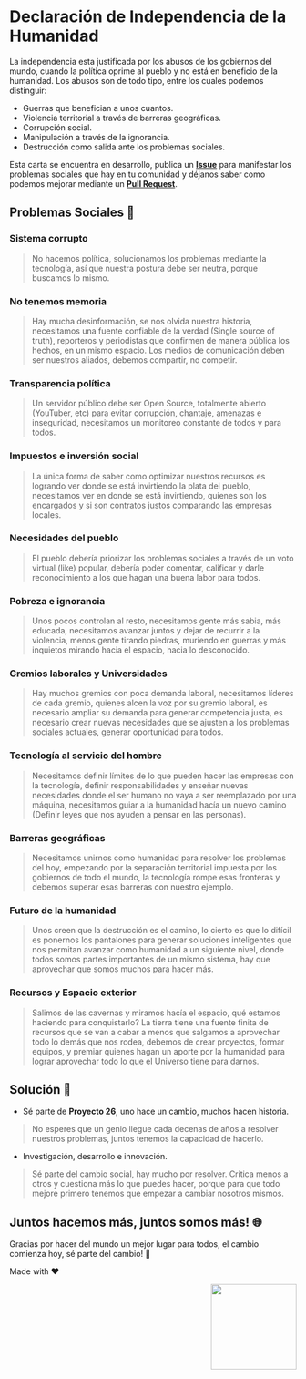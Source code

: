 # Declaración de Independencia de la Humanidad
La independencia esta justificada por los abusos de los gobiernos del mundo, cuando la política oprime al pueblo y no está en beneficio de la humanidad. Los abusos son de todo tipo, entre los cuales podemos distinguir:
- Guerras que benefician a unos cuantos.
- Violencia territorial a través de barreras geográficas.
- Corrupción social.
- Manipulación a través de la ignorancia.
- Destrucción como salida ante los problemas sociales.

Esta carta se encuentra en desarrollo, publica un **[Issue](https://github.com/proyecto26/social-change/issues)** para manifestar los problemas sociales que hay en tu comunidad y déjanos saber como podemos mejorar mediante un **[Pull Request](https://github.com/proyecto26/social-change/pulls)**.

## Problemas Sociales 🚨
### Sistema corrupto
> No hacemos política, solucionamos los problemas mediante la tecnología, así que nuestra postura debe ser neutra, porque buscamos lo mismo.
### No tenemos memoria
> Hay mucha desinformación, se nos olvida nuestra historia, necesitamos una fuente confiable de la verdad (Single source of truth), reporteros y periodistas que confirmen de manera pública los hechos, en un mismo espacio. Los medios de comunicación deben ser nuestros aliados, debemos compartir, no competir.
### Transparencia política
> Un servidor público debe ser Open Source, totalmente abierto (YouTuber, etc) para evitar corrupción, chantaje, amenazas e inseguridad, necesitamos un monitoreo constante de todos y para todos.
### Impuestos e inversión social
> La única forma de saber como optimizar nuestros recursos es logrando ver donde se está invirtiendo la plata del pueblo, necesitamos ver en donde se está invirtiendo, quienes son los encargados y si son contratos justos comparando las empresas locales.
### Necesidades del pueblo
> El pueblo debería priorizar los problemas sociales a través de un voto virtual (like) popular, debería poder comentar, calificar y darle reconocimiento a los que hagan una buena labor para todos.
### Pobreza e ignorancia
> Unos pocos controlan al resto, necesitamos gente más sabia, más educada, necesitamos avanzar juntos y dejar de recurrir a la violencia, menos gente tirando piedras, muriendo en guerras y más inquietos mirando hacia el espacio, hacia lo desconocido.
### Gremios laborales y Universidades
> Hay muchos gremios con poca demanda laboral, necesitamos líderes de cada gremio, quienes alcen la voz por su gremio laboral, es necesario ampliar su demanda para generar competencia justa, es necesario crear nuevas necesidades que se ajusten a los problemas sociales actuales, generar oportunidad para todos.
### Tecnología al servicio del hombre
> Necesitamos definir límites de lo que pueden hacer las empresas con la tecnología, definir responsabilidades y enseñar nuevas necesidades donde el ser humano no vaya a ser reemplazado por una máquina, necesitamos guiar a la humanidad hacía un nuevo camino (Definir leyes que nos ayuden a pensar en las personas).
### Barreras geográficas
> Necesitamos unirnos como humanidad para resolver los problemas del hoy, empezando por la separación territorial impuesta por los gobiernos de todo el mundo, la tecnología rompe esas fronteras y debemos superar esas barreras con nuestro ejemplo.
### Futuro de la humanidad
> Unos creen que la destrucción es el camino, lo cierto es que lo difícil es ponernos los pantalones para generar soluciones inteligentes que nos permitan avanzar como humanidad a un siguiente nivel, donde todos somos partes importantes de un mismo sistema, hay que aprovechar que somos muchos para hacer más.
### Recursos y Espacio exterior
> Salimos de las cavernas y miramos hacía el espacio, qué estamos haciendo para conquistarlo? La tierra tiene una fuente finita de recursos que se van a cabar a menos que salgamos a aprovechar todo lo demás que nos rodea, debemos de crear proyectos, formar equipos, y premiar quienes hagan un aporte por la humanidad para lograr aprovechar todo lo que el Universo tiene para darnos.

## Solución 📢
- Sé parte de **Proyecto 26**, uno hace un cambio, muchos hacen historia.
> No esperes que un genio llegue cada decenas de años a resolver nuestros problemas, juntos tenemos la capacidad de hacerlo.
- Investigación, desarrollo e innovación.
> Sé parte del cambio social, hay mucho por resolver. Critica menos a otros y cuestiona más lo que puedes hacer, porque para que todo mejore primero tenemos que empezar a cambiar nosotros mismos.

## Juntos hacemos más, juntos somos más! 🌐
Gracias por hacer del mundo un mejor lugar para todos, el cambio comienza hoy, sé parte del cambio! 🙏

Made with ❤️

<img width="150px" src="https://avatars0.githubusercontent.com/u/28855608?s=200&v=4" align="right">
